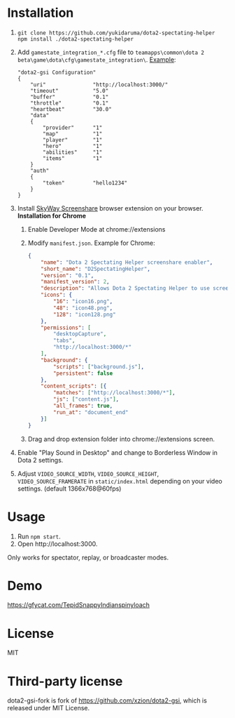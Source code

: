 # Installation
1. ```
   git clone https://github.com/yukidaruma/dota2-spectating-helper
   npm install ./dota2-spectating-helper
   ```
2. Add `gamestate_integration_*.cfg` file to `teamapps\common\dota 2 beta\game\dota\cfg\gamestate_integration\`.
    [Example](https://github.com/xzion/dota2-gsi/blob/master/gamestate_integration_dota2-gsi.cfg):
    
    ```
    "dota2-gsi Configuration"
    {
        "uri"               "http://localhost:3000/"
        "timeout"           "5.0"
        "buffer"            "0.1"
        "throttle"          "0.1"
        "heartbeat"         "30.0"
        "data"
        {
            "provider"      "1"
            "map"           "1"
            "player"        "1"
            "hero"          "1"
            "abilities"     "1"
            "items"         "1"
        }
        "auth"
        {
            "token"         "hello1234"
        }
    }
    ```
3. Install [SkyWay Screenshare](https://github.com/nttcom/SkyWay-ScreenShare) browser extension on your browser.
    **Installation for Chrome**
    1. Enable Developer Mode at chrome://extensions
    2. Modify `manifest.json`.
        Example for Chrome:
        
        ```json
        {
            "name": "Dota 2 Spectating Helper screenshare enabler",
            "short_name": "D2SpectatingHelper",
            "version": "0.1",
            "manifest_version": 2,
            "description": "Allows Dota 2 Spectating Helper to use screen share",
            "icons": {
                "16": "icon16.png",
                "48": "icon48.png",
                "128": "icon128.png"
            },
            "permissions": [
                "desktopCapture",
                "tabs",
                "http://localhost:3000/*"
            ],
            "background": {
                "scripts": ["background.js"],
                "persistent": false
            },
            "content_scripts": [{
                "matches": ["http://localhost:3000/*"],
                "js": ["content.js"],
                "all_frames": true,
                "run_at": "document_end"
            }]
        }
        ```
    3. Drag and drop extension folder into chrome://extensions screen.
4. Enable "Play Sound in Desktop" and change to Borderless Window in Dota 2 settings.
5. Adjust `VIDEO_SOURCE_WIDTH`, `VIDEO_SOURCE_HEIGHT`, `VIDEO_SOURCE_FRAMERATE` in `static/index.html` depending on your video settings. (default 1366x768@60fps)

# Usage
1. Run `npm start`.
2. Open http://localhost:3000.

Only works for spectator, replay, or broadcaster modes.

# Demo
https://gfycat.com/TepidSnappyIndianspinyloach

# License
MIT

# Third-party license
dota2-gsi-fork is fork of https://github.com/xzion/dota2-gsi, which is released under MIT License.
